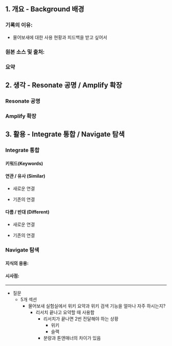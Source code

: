 ## 1. 개요 - Background 배경
### 기록의 이유:
- 물어보새에 대한 사용 현황과 피드백을 받고 싶어서

### 원본 소스 및 출처:



### 요약




## 2. 생각 - Resonate 공명 / Amplify 확장
### Resonate 공명

### Amplify 확장



## 3. 활용 - Integrate 통합 / Navigate 탐색

### Integrate 통합
#### 키워드(Keywords)


#### 연관 / 유사 (Similar)
- 새로운 연결


- 기존의 연결


#### 다름 / 반대 (Different)
- 새로운 연결


- 기존의 연결


### Navigate 탐색
#### 지식의 응용:



#### 시사점:

---
- 질문
	- 5개 섹션
		- 물어보새 실험실에서 위키 요약과 위키 검색 기능을 얼마나 자주 하시는지?
			- 리서치 끝나고 요약할 때 사용함
				- 리서치가 끝나면 2번 전달해야 하는 상황
					- 위키
					- 슬랙
				- 분량과 톤앤매너의 차이가 있음


